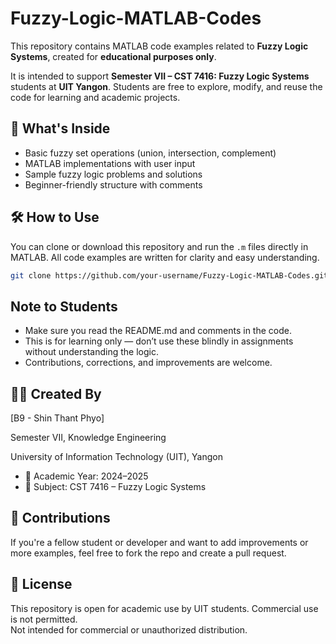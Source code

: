 # Fuzzy-Logic-MATLAB-Codes

This repository contains MATLAB code examples related to **Fuzzy Logic Systems**, created for **educational purposes only**.

It is intended to support **Semester VII – CST 7416: Fuzzy Logic Systems** students at **UIT Yangon**. Students are free to explore, modify, and reuse the code for learning and academic projects.

## 📂 What's Inside
- Basic fuzzy set operations (union, intersection, complement)
- MATLAB implementations with user input
- Sample fuzzy logic problems and solutions
- Beginner-friendly structure with comments

## 🛠 How to Use
You can clone or download this repository and run the `.m` files directly in MATLAB. All code examples are written for clarity and easy understanding.

```bash
git clone https://github.com/your-username/Fuzzy-Logic-MATLAB-Codes.git
```

## Note to Students
- Make sure you read the README.md and comments in the code.
- This is for learning only — don’t use these blindly in assignments without understanding the logic.
- Contributions, corrections, and improvements are welcome.

## 👨‍💻 Created By
[B9 - Shin Thant Phyo]

Semester VII, Knowledge Engineering

University of Information Technology (UIT), Yangon

- 📅 Academic Year: 2024–2025
- 📘 Subject: CST 7416 – Fuzzy Logic Systems

## 🤝 Contributions
If you're a fellow student or developer and want to add improvements or more examples, feel free to fork the repo and create a pull request.

## 📄 License
This repository is open for academic use by UIT students. Commercial use is not permitted.  
Not intended for commercial or unauthorized distribution.